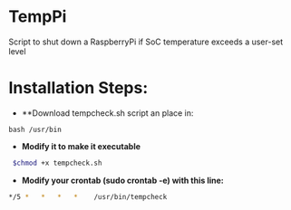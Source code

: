 TempPi
======

Script to shut down a RaspberryPi if SoC temperature exceeds a user-set level

# Installation Steps:

* **Download tempcheck.sh script an place in:

```bash /usr/bin```

* **Modify it to make it executable**

```bash
 $chmod +x tempcheck.sh
```

* **Modify your crontab (sudo crontab -e) with this line:**

```bash
*/5 *   *   *   *    /usr/bin/tempcheck
```
